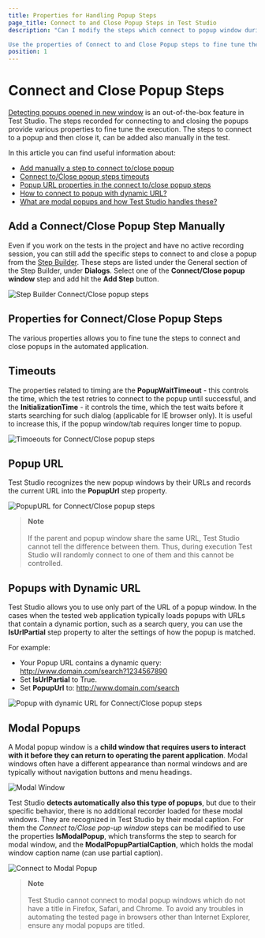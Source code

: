 ```yaml
---
title: Properties for Handling Popup Steps
page_title: Connect to and Close Popup Steps in Test Studio
description: "Can I modify the steps which connect to popup window during Test Studio test run? Can I add a Connect to popup step manually? How can I connect to a modal popup? Can I connect to a popup with dynamic URL?

Use the properties of Connect to and Close Popup steps to fine tune the execution of Test Studio tests when handling popup windows. "
position: 1
---
```

# Connect and Close Popup Steps

<a href="/automated-tests/recording/recording-dialogs#how-to-handle-a-popup-page-opened-in-new-tab" target="_blank">Detecting popups opened in new window</a> is an out-of-the-box feature in Test Studio. The steps recorded for connecting to and closing the popups provide various properties to fine tune the execution. The steps to connect to a popup and then close it, can be added also manually in the test.

In this article you can find useful information about:

- [Add manually a step to connect to/close popup](#add-a-connectclose-popup-step-manually)
- [Connect to/Close popup steps timeouts](#timeouts)
- [Popup URL properties in the connect to/close popup steps](#popup-url)
- [How to connect to popup with dynamic URL?](#popups-with-dynamic-url)
- [What are modal popups and how Test Studio handles these?](#modal-popups)

## Add a Connect/Close Popup Step Manually

Even if you work on the tests in the project and have no active recording session, you can still add the specific steps to connect to and close a popup from the <a href="/features/custom-steps/overview#add-a-general-step-from-the-step-builder" target="_blank">Step Builder</a>. These steps are listed under the General section of the Step Builder, under __Dialogs__. Select one of the __Connect/Close popup window__ step and add hit the __Add Step__ button.

![Step Builder Connect/Close popup steps][1]

## Properties for Connect/Close Popup Steps

The various properties allows you to fine tune the steps to connect and close popups in the automated application.

## Timeouts

The properties related to timing are the __PopupWaitTimeout__ - this controls the time, which the test retries to connect to the popup until successful, and the __InitializationTime__ - it controls the time, which the test waits before it starts searching for such dialog (applicable for IE browser only). It is useful to increase this, if the popup window/tab requires longer time to popup.

![Timoeouts for Connect/Close popup steps][2]

## Popup URL

Test Studio recognizes the new popup windows by their URLs and records the current URL into the __PopupUrl__ step property.

![PopupURL for Connect/Close popup steps][3]

> __Note__
><br>
><br>
> If the parent and popup window share the same URL, Test Studio cannot tell the difference between them. Thus, during execution Test Studio will randomly connect to one of them and this cannot be controlled.

## Popups with Dynamic URL

Test Studio allows you to use only part of the URL of a popup window. In the cases when the tested web application typically loads popups with URLs that contain a dynamic portion, such as a search query, you can use the __IsUrlPartial__ step property to alter the settings of how the popup is matched.

For example:

- Your Popup URL contains a dynamic query: http://www.domain.com/search?1234567890
- Set **IsUrlPartial** to True.
- Set **PopupUrl** to: http://www.domain.com/search

![Popup with dynamic URL for Connect/Close popup steps][4]

## Modal Popups

A Modal popup window is a __child window that requires users to interact with it before they can return to operating the parent application__. Modal windows often have a different appearance than normal windows and are typically without navigation buttons and menu headings.

![Modal Window][5]

Test Studio __detects automatically also this type of popups__, but due to their specific behavior, there is no additional recorder loaded for these modal windows. They are recognized in Test Studio by their modal caption. For them the _Connect to/Close pop-up window_ steps can be modified to use the properties __IsModalPopup__, which transforms the step to search for modal window, and the __ModalPopupPartialCaption__, which holds the modal window caption name (can use partial caption).

![Connect to Modal Popup][6]

> __Note__
><br>
><br>
> Test Studio cannot connect to modal popup windows which do not have a title in Firefox, Safari, and Chrome. To avoid any troubles in automating the tested page in browsers other than Internet Explorer, ensure any modal popups are titled.

[1]: /img/features/dialogs-and-popups/html-popups/add-connect-close-step-builder.png
[2]: /img/features/dialogs-and-popups/html-popups/timeouts.png
[3]: /img/features/dialogs-and-popups/html-popups/popup-url.png
[4]: /img/features/dialogs-and-popups/html-popups/popup-dynamic-url.png
[5]: /img/features/dialogs-and-popups/html-popups/fig1.png
[6]: /img/features/dialogs-and-popups/html-popups/modal-popup.png